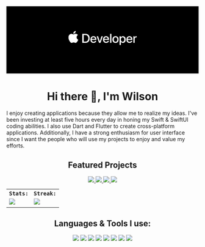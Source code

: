 <img src="https://github.com/WilsonMungai/WilsonMungai/blob/main/readme_banner.png"/>
<h1 align="center"> Hi there 👋, I'm Wilson</h1>

I enjoy creating applications because they allow me to realize my ideas. I've been investing at least five hours every day in honing my Swift & SwiftUI coding abilities. I also use Dart and Flutter to create cross-platform applications. Additionally, I have a strong enthusiasm for user interface since I want the people who will use my projects to enjoy and value my efforts.

<h2 align="center"> Featured Projects </h2>
<p align="center">
<a href="https://github.com/WilsonMungai/iTrailer">
    <img src="https://user-images.githubusercontent.com/116983545/229994913-a3ba6e84-34fb-4e68-991a-c57370d79ce8.png" width=200/>
</a>
<a href="https://github.com/WilsonMungai/ios-Slot-Machine-Game">
    <img src="https://user-images.githubusercontent.com/116983545/229995577-59250f1f-3e49-4ccd-ba90-e67a09cd4b2c.png" width=200/>
</a>
<a href="https://github.com/WilsonMungai/Jikoni-iOS-Food-Ordering-App">
    <img src="https://user-images.githubusercontent.com/116983545/229996198-655b066d-a0ff-4982-8e42-5ab72608a4ed.png" width=200/>
</a>
<a href="https://github.com/WilsonMungai/news">
    <img src="https://user-images.githubusercontent.com/116983545/229996279-407e4111-75af-4d65-91fe-a893b0f790e9.png" width=200/>
</a>
</p>

<table>
    <tr>
        <td colspan="2">
        <strong><samp>Stats:</samp></strong>
        </td>
        <td colspan="2">
        <strong><samp>Streak:</samp></strong>
        </td>
    </tr>
    <tr>
        <td colspan="2" rowspan="2">
        <a href="https://github-readme-stats.vercel.app/api?username=wilsonmungai&count_private=true&hide_border=true&show_icons=true&theme=tokyonight">
        <img src="https://github-readme-stats-sigma-five.vercel.app/api?username=wilsonmungai&count_private=true&hide_border=true&show_icons=true&theme=tokyonight">
        </a>
        </td>
        <td colspan="2" rowspan="2">
        <a href="https://github-readme-streak-stats.herokuapp.com/?user=wilsonmungai&hide_border=true&theme=tokyonight">
        <img src="https://github-readme-streak-stats.herokuapp.com/?user=wilsonmungai&hide_border=true&theme=tokyonight">
        </a>
        </td>
    </tr>
</table>

<h2 align="center"> Languages & Tools I use: </h2>
<p align="center">
    <img src="https://img.icons8.com/color/480/000000/swift.png" width=65></a>
    <img src="https://img.icons8.com/color/480/000000/swiftui.png" width=65></a>
    <img src="https://img.icons8.com/color/480/000000/xcode.png" width=65></a>
    <img src="https://img.icons8.com/color/480/000000/github.png" width=65></a>
    <img src="https://img.icons8.com/color/480/000000/firebase.png" width=65></a>
    <img src="https://img.icons8.com/color/480/000000/figma.png" width=65></a>
    <img src="https://img.icons8.com/color/480/000000/flutter.png" width=65></a>
    <img src="https://img.icons8.com/color/480/000000/dart.png" width=65></a>
</p>
                                                               
                                                                                                              
                                                                                                                                   
                                        


